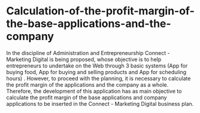 # Calculation-of-the-profit-margin-of-the-base-applications-and-the-company
In the discipline of Administration and Entrepreneurship Connect - Marketing Digital is being proposed, whose objective is to help entrepreneurs to undertake on the Web through 3 basic systems (App for buying food, App for buying and selling products and App for scheduling hours) . However, to proceed with the planning, it is necessary to calculate the profit margin of the applications and the company as a whole. Therefore, the development of this application has as main objective to calculate the profit margin of the base applications and company applications to be inserted in the Connect - Marketing Digital business plan.
